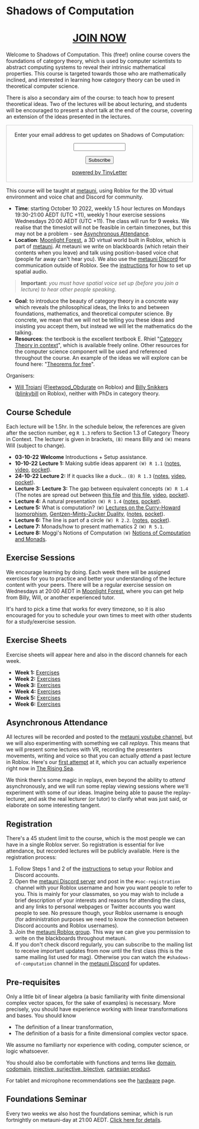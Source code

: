 # Shadows of Computation

<center> <h1><a href="https://www.roblox.com/games/start?placeId=8165217582&launchData=pocket:Moonlight%20Forest%207" target="_blank">JOIN NOW </a> </h1></center>

Welcome to Shadows of Computation. This (free!) online course covers the foundations of category theory, which is used by computer scientists to abstract computing systems to reveal their intrinsic mathematical properties. This course is targeted towards those who are mathematically inclined, and interested in learning how category theory can be used in theoretical computer science.

There is also a secondary aim of the course: to teach how to present theoretical ideas. Two of the lectures will be about lecturing, and students will be encouraged to present a short talk at the end of the course, covering an extension of the ideas presented in the lectures.

<form style="border:1px solid #ccc;padding:3px;text-align:center;" action="https://tinyletter.com/adminmetauni" method="post" target="popupwindow" onsubmit="window.open('https://tinyletter.com/adminmetauni', 'popupwindow', 'scrollbars=yes,width=800,height=600');return true"><p><label for="tlemail">Enter your email address to get updates on Shadows of Computation:</label></p><p><input type="text" style="width:140px" name="email" id="tlemail" /></p><input type="hidden" value="1" name="embed"/><input type="submit" value="Subscribe" /><p><a href="https://tinyletter.com" target="_blank">powered by TinyLetter</a></p></form>

This course will be taught at [metauni](https://metauni.org), using Roblox for the 3D virtual environment and voice chat and Discord for community.

* **Time**: starting October 10 2022, weekly 1.5 hour lectures on Mondays 19:30-21:00 AEDT (UTC +11), weekly 1 hour exercise sessions Wednesdays 20:00 AEDT (UTC +11). The class will run for 9 weeks. We realise that the timeslot will not be feasible in certain timezones, but this may not be a problem - see [Asynchronous Attendance](#asynchronous-attendance).
* **Location**: [Moonlight Forest](https://www.roblox.com/games/start?placeId=8165217582&launchData=pocket:Moonlight%20Forest%207), a 3D virtual world built in Roblox, which is part of [metauni](https://metauni.org). At metauni we write on blackboards (which retain their contents when you leave) and talk using position-based voice chat (people far away can't hear you). We also use the [metauni Discord](https://discord.gg/9yBaAxPSK8) for communication outside of Roblox. See the [instructions](https://metauni.org/posts/instructions/instructions) for how to set up spatial audio.

> **Important**: _you must have spatial voice set up (before you join a lecture) to hear other people speaking_.

* **Goal**: to introduce the beauty of category theory in a concrete way which reveals the philosophical ideas, the links to and between foundations, mathematics, and theoretical computer science. By concrete, we mean that we will not be telling you these ideas and insisting you accept them, but instead we will let the mathematics do the talking.
* **Resources**: the textbook is the excellent textbook E. Rhiel "[Category Theory in context](https://math.jhu.edu/~eriehl/context.pdf)", which is available freely online. Other resources for the computer science component will be used and referenced throughout the course. An example of the ideas we will explore can be found here: "[Theorems for free](https://people.mpi-sws.org/~dreyer/tor/papers/wadler.pdf)".

Organisers:
* [Will Troiani](https://williamtroiani.github.io/Mathematics.html) ([Fleetwood_Obdurate](https://www.roblox.com/users/2312973422/profile) on Roblox) and [Billy Snikkers](https://blinkybool.github.io/web/) ([blinkybill](https://www.roblox.com/users/2293079954/profile) on Roblox), neither with PhDs in category theory.

## Course Schedule

Each lecture will be 1.5hr. In the schedule below, the references are given after the section number, eg `R 1.3` refers to Section 1.3 of Category Theory in Context. The lecturer is given in brackets, `(B)` means Billy and `(W)` means Will (subject to change).

* **03-10-22** **Welcome** Introductions + Setup assistance.
* **10-10-22** **Lecture 1:** Making subtle ideas apparent `(W) R 1.1` ([notes](https://williamtroiani.github.io/CategoryTheory/Lecture1.pdf), [video](https://youtu.be/pF2Q0slMN8o), [pocket](https://www.roblox.com/games/start?placeId=8165217582&launchData=pocket:Moonlight%20Forest%202)).
* **24-10-22** **Lecture 2:** If it quacks like a duck... `(B) R 1.3` ([notes](./Notes/Lecture%202%20Notes.pdf), [video](https://youtu.be/ZTMAe2hxNE4), [pocket](https://www.roblox.com/games/start?placeId=8165217582&launchData=pocket:Moonlight%20Forest%203)).
* **Lecture 3:** **Lecture 3:** The gap between equivalent concepts `(W) R 1.4` (The notes are spread out between [this file](https://williamtroiani.github.io/CategoryTheory/Lecture2.pdf) and [this file](https://williamtroiani.github.io/CategoryTheory/Lecture345.pdf), [video](https://youtu.be/r-q-wQOQ-IU), [pocket](https://www.roblox.com/games/start?placeId=8165217582&launchData=pocket:Moonlight%20Forest%204)).
* **Lecture 4:** A natural presentation `(W) R 1.4` ([notes](https://williamtroiani.github.io/CategoryTheory/Lecture345.pdf), [pocket](https://www.roblox.com/games/start?placeId=8165217582&launchData=pocket:Moonlight%20Forest%205)).
* **Lecture 5:** What is computation? `(W)` [Lectures on the Curry-Howard Isomorphism](https://disi.unitn.it/~bernardi/RSISE11/Papers/curry-howard.pdf), [Gentzen-Mints-Zucker Duality](https://arxiv.org/abs/2008.10131), ([notes](https://williamtroiani.github.io/CategoryTheory/SoCLecture5.pdf), [pocket](https://www.roblox.com/games/start?placeId=8165217582&launchData=pocket:Moonlight%20Forest%206)).
* **Lecture 6:** The line is part of a circle `(W) R 2.2`. ([notes](./Notes/SoCLec6.pdf), [pocket](https://www.roblox.com/games/start?placeId=8165217582&launchData=pocket:Moonlight%20Forest%207)).
* **Lecture 7:** Monads/how to present mathematics 2 `(W) R 5.1`.
* **Lecture 8:** Moggi's Notions of Computation `(W)` [Notions of Computation and Monads](https://www.cs.cmu.edu/~crary/819-f09/Moggi91.pdf).

## Exercise Sessions

We encourage learning by doing. Each week there will be assigned exercises for you to practice and better your understanding of the lecture content with your peers. There will be a regular exercise session on Wednesdays at 20:00 AEDT in [Moonlight Forest](https://www.roblox.com/games/start?placeId=8165217582&launchData=pocket:Moonlight%20Forest%207), where you can get help from Billy, Will, or another experienced tutor.

It's hard to pick a time that works for every timezone, so it is also encouraged for you to schedule your own times to meet with other students for a study/exercise session.

## Exercise Sheets

Exercise sheets will appear here and also in the discord channels for each week.

- **Week 1:** [Exercises](./Exercises/Week1.pdf)
- **Week 2:** [Exercises](./Exercises/Week2SoC.pdf)
- **Week 3:** [Exercises](./Exercises/Week3SoC.pdf)
- **Week 4:** [Exercises](./Exercises/Week4SoC.pdf)
- **Week 5:** [Exercises](./Exercises/SoCExercises5.pdf)
- **Week 6:** [Exercises](./Exercises/Week6Exercises.pdf)
<!-- - **Week 3:** [Exercises](./Exercises/Week3.pdf) -->

## Asynchronous Attendance

All lectures will be recorded and posted to the [metauni youtube channel](https://www.youtube.com/c/TheRisingSea), but we will also experimenting with something we call *replays*. This means that we will present some lectures with VR, recording the presenters movements, writing and voice so that you can actually *attend* a past lecture in Roblox. Here's our [first attempt](https://www.youtube.com/watch?v=s4dfwxzXEFM) at it, which you can actually experience right now in [The Rising Sea](https://www.roblox.com/games/8165217582/The-Rising-Sea).

We think there's some magic in replays, even beyond the ability to *attend* asynchronously, and we will run some replay viewing sessions where we'll experiment with some of our ideas. Imagine being able to pause the replay-lecturer, and ask the real lecturer (or tutor) to clarify what was just said, or elaborate on some interesting tangent. 

## Registration

There's a 45 student limit to the course, which is the most people we can have in a single Roblox server. So registration is essential for live attendance, but recorded lectures will be publicly available. Here is the registration process:

1. Follow Steps 1 and 2 of the [instructions](https://metauni.org/posts/instructions/instructions) to setup your Roblox and Discord accounts.
2. Open the [metauni Discord server](https://discord.gg/9yBaAxPSK8) and post in the `#soc-registration` channel with your Roblox username and how you want people to refer to you. This is mainly for your classmates, so you may wish to include a brief description of your interests and reasons for attending the class, and any links to personal webpages or Twitter accounts you want people to see. No pressure though, your Roblox username is enough (for administration purposes we need to know the connection between Discord accounts and Roblox usernames).
3. Join the [metauni Roblox group](https://www.roblox.com/groups/13108882/metauni#!/about). This way we can give you permission to write on the blackboards throughout metauni.
4. If you don't check discord regularly, you can subscribe to the mailing list to receive important updates from now until the first class (this is the same mailing list used for mag). Otherwise you can watch the `#shadows-of-computation` channel in the [metauni Discord](https://discord.gg/9yBaAxPSK8) for updates.

## Pre-requisites

Only a little bit of linear algebra (a basic familiarity with finite dimensional complex vector spaces, for the sake of examples) is necessary. More precisely, you should have experience working with linear transformations and bases. You should know

* The definition of a linear transformation, 
* The definition of a basis for a finite dimensional complex vector space.

We assume no familiarty nor experience with coding, computer science, or logic whatsoever.

You should also be comfortable with functions and terms like [domain](https://en.wikipedia.org/wiki/Domain_of_a_function), [codomain](https://en.wikipedia.org/wiki/Codomain), [injective, surjective, bijective](https://en.wikipedia.org/wiki/Bijection,_injection_and_surjection), [cartesian product](https://en.wikipedia.org/wiki/Cartesian_product).

For tablet and microphone recommendations see the [hardware](https://www.metauni.org/posts/instructions/hardware) page.

## Foundations Seminar

Every two weeks we also host the foundations seminar, which is run fortnightly on metauni-day at 21:00 AEDT. [Click here for details](https://metauni.org/foundations/).
